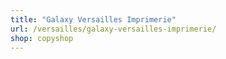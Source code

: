 ```yaml
---
title: "Galaxy Versailles Imprimerie"
url: /versailles/galaxy-versailles-imprimerie/
shop: copyshop
---
```

